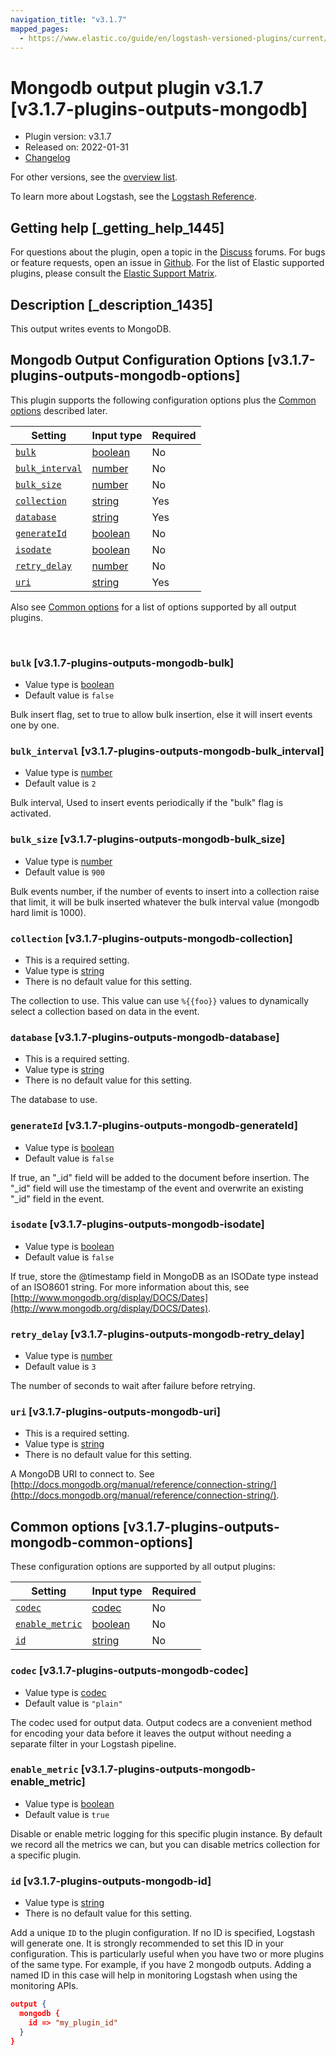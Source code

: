 ```yaml
---
navigation_title: "v3.1.7"
mapped_pages:
  - https://www.elastic.co/guide/en/logstash-versioned-plugins/current/v3.1.7-plugins-outputs-mongodb.html
---
```


# Mongodb output plugin v3.1.7 [v3.1.7-plugins-outputs-mongodb]


* Plugin version: v3.1.7
* Released on: 2022-01-31
* [Changelog](https://github.com/logstash-plugins/logstash-output-mongodb/blob/v3.1.7/CHANGELOG.md)

For other versions, see the [overview list](output-mongodb-index.md).

To learn more about Logstash, see the [Logstash Reference](logstash://reference/index.md).

## Getting help [_getting_help_1445]

For questions about the plugin, open a topic in the [Discuss](http://discuss.elastic.co) forums. For bugs or feature requests, open an issue in [Github](https://github.com/logstash-plugins/logstash-output-mongodb). For the list of Elastic supported plugins, please consult the [Elastic Support Matrix](https://www.elastic.co/support/matrix#matrix_logstash_plugins).


## Description [_description_1435]

This output writes events to MongoDB.


## Mongodb Output Configuration Options [v3.1.7-plugins-outputs-mongodb-options]

This plugin supports the following configuration options plus the [Common options](v3-1-7-plugins-outputs-mongodb.md#v3.1.7-plugins-outputs-mongodb-common-options) described later.

| Setting | Input type | Required |
| --- | --- | --- |
| [`bulk`](v3-1-7-plugins-outputs-mongodb.md#v3.1.7-plugins-outputs-mongodb-bulk) | [boolean](logstash://reference/configuration-file-structure.md#boolean) | No |
| [`bulk_interval`](v3-1-7-plugins-outputs-mongodb.md#v3.1.7-plugins-outputs-mongodb-bulk_interval) | [number](logstash://reference/configuration-file-structure.md#number) | No |
| [`bulk_size`](v3-1-7-plugins-outputs-mongodb.md#v3.1.7-plugins-outputs-mongodb-bulk_size) | [number](logstash://reference/configuration-file-structure.md#number) | No |
| [`collection`](v3-1-7-plugins-outputs-mongodb.md#v3.1.7-plugins-outputs-mongodb-collection) | [string](logstash://reference/configuration-file-structure.md#string) | Yes |
| [`database`](v3-1-7-plugins-outputs-mongodb.md#v3.1.7-plugins-outputs-mongodb-database) | [string](logstash://reference/configuration-file-structure.md#string) | Yes |
| [`generateId`](v3-1-7-plugins-outputs-mongodb.md#v3.1.7-plugins-outputs-mongodb-generateId) | [boolean](logstash://reference/configuration-file-structure.md#boolean) | No |
| [`isodate`](v3-1-7-plugins-outputs-mongodb.md#v3.1.7-plugins-outputs-mongodb-isodate) | [boolean](logstash://reference/configuration-file-structure.md#boolean) | No |
| [`retry_delay`](v3-1-7-plugins-outputs-mongodb.md#v3.1.7-plugins-outputs-mongodb-retry_delay) | [number](logstash://reference/configuration-file-structure.md#number) | No |
| [`uri`](v3-1-7-plugins-outputs-mongodb.md#v3.1.7-plugins-outputs-mongodb-uri) | [string](logstash://reference/configuration-file-structure.md#string) | Yes |

Also see [Common options](v3-1-7-plugins-outputs-mongodb.md#v3.1.7-plugins-outputs-mongodb-common-options) for a list of options supported by all output plugins.

 

### `bulk` [v3.1.7-plugins-outputs-mongodb-bulk]

* Value type is [boolean](logstash://reference/configuration-file-structure.md#boolean)
* Default value is `false`

Bulk insert flag, set to true to allow bulk insertion, else it will insert events one by one.


### `bulk_interval` [v3.1.7-plugins-outputs-mongodb-bulk_interval]

* Value type is [number](logstash://reference/configuration-file-structure.md#number)
* Default value is `2`

Bulk interval, Used to insert events periodically if the "bulk" flag is activated.


### `bulk_size` [v3.1.7-plugins-outputs-mongodb-bulk_size]

* Value type is [number](logstash://reference/configuration-file-structure.md#number)
* Default value is `900`

Bulk events number, if the number of events to insert into a collection raise that limit, it will be bulk inserted whatever the bulk interval value (mongodb hard limit is 1000).


### `collection` [v3.1.7-plugins-outputs-mongodb-collection]

* This is a required setting.
* Value type is [string](logstash://reference/configuration-file-structure.md#string)
* There is no default value for this setting.

The collection to use. This value can use `%{{foo}}` values to dynamically select a collection based on data in the event.


### `database` [v3.1.7-plugins-outputs-mongodb-database]

* This is a required setting.
* Value type is [string](logstash://reference/configuration-file-structure.md#string)
* There is no default value for this setting.

The database to use.


### `generateId` [v3.1.7-plugins-outputs-mongodb-generateId]

* Value type is [boolean](logstash://reference/configuration-file-structure.md#boolean)
* Default value is `false`

If true, an "_id" field will be added to the document before insertion. The "_id" field will use the timestamp of the event and overwrite an existing "_id" field in the event.


### `isodate` [v3.1.7-plugins-outputs-mongodb-isodate]

* Value type is [boolean](logstash://reference/configuration-file-structure.md#boolean)
* Default value is `false`

If true, store the @timestamp field in MongoDB as an ISODate type instead of an ISO8601 string.  For more information about this, see [http://www.mongodb.org/display/DOCS/Dates](http://www.mongodb.org/display/DOCS/Dates).


### `retry_delay` [v3.1.7-plugins-outputs-mongodb-retry_delay]

* Value type is [number](logstash://reference/configuration-file-structure.md#number)
* Default value is `3`

The number of seconds to wait after failure before retrying.


### `uri` [v3.1.7-plugins-outputs-mongodb-uri]

* This is a required setting.
* Value type is [string](logstash://reference/configuration-file-structure.md#string)
* There is no default value for this setting.

A MongoDB URI to connect to. See [http://docs.mongodb.org/manual/reference/connection-string/](http://docs.mongodb.org/manual/reference/connection-string/).



## Common options [v3.1.7-plugins-outputs-mongodb-common-options]

These configuration options are supported by all output plugins:

| Setting | Input type | Required |
| --- | --- | --- |
| [`codec`](v3-1-7-plugins-outputs-mongodb.md#v3.1.7-plugins-outputs-mongodb-codec) | [codec](logstash://reference/configuration-file-structure.md#codec) | No |
| [`enable_metric`](v3-1-7-plugins-outputs-mongodb.md#v3.1.7-plugins-outputs-mongodb-enable_metric) | [boolean](logstash://reference/configuration-file-structure.md#boolean) | No |
| [`id`](v3-1-7-plugins-outputs-mongodb.md#v3.1.7-plugins-outputs-mongodb-id) | [string](logstash://reference/configuration-file-structure.md#string) | No |

### `codec` [v3.1.7-plugins-outputs-mongodb-codec]

* Value type is [codec](logstash://reference/configuration-file-structure.md#codec)
* Default value is `"plain"`

The codec used for output data. Output codecs are a convenient method for encoding your data before it leaves the output without needing a separate filter in your Logstash pipeline.


### `enable_metric` [v3.1.7-plugins-outputs-mongodb-enable_metric]

* Value type is [boolean](logstash://reference/configuration-file-structure.md#boolean)
* Default value is `true`

Disable or enable metric logging for this specific plugin instance. By default we record all the metrics we can, but you can disable metrics collection for a specific plugin.


### `id` [v3.1.7-plugins-outputs-mongodb-id]

* Value type is [string](logstash://reference/configuration-file-structure.md#string)
* There is no default value for this setting.

Add a unique `ID` to the plugin configuration. If no ID is specified, Logstash will generate one. It is strongly recommended to set this ID in your configuration. This is particularly useful when you have two or more plugins of the same type. For example, if you have 2 mongodb outputs. Adding a named ID in this case will help in monitoring Logstash when using the monitoring APIs.

```json
output {
  mongodb {
    id => "my_plugin_id"
  }
}
```



